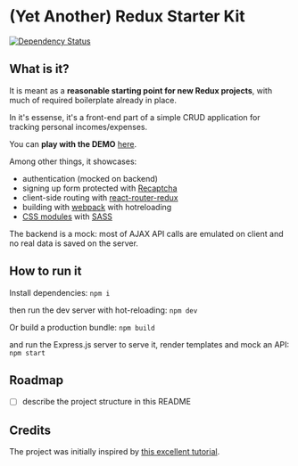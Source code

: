 # (Yet Another) Redux Starter Kit 
[![Dependency Status](https://david-dm.org/dmitru/redux-bootstrap-starter-kit)](https://david-dm.org/dmitru/redux-bootstrap-starter-kit)
 

## What is it?

It is meant as a **reasonable starting point for new Redux projects**, with much of required boilerplate already in place. 

In it's essense, it's a front-end part of a simple CRUD application for tracking personal incomes/expenses.

You can **play with the DEMO** [here](http://redux-starter-kit.dmitru.me).

Among other things, it showcases:

- authentication (mocked on backend)
- signing up form protected with [Recaptcha](https://www.google.com/recaptcha/intro/index.html)
- client-side routing with [react-router-redux](https://github.com/reactjs/react-router-redux)
- building with [webpack](https://webpack.github.io/) with hotreloading
- [CSS modules](http://glenmaddern.com/articles/css-modules) with [SASS](http://sass-lang.com/)

The backend is a mock: most of AJAX API calls are emulated on client and no real data is saved on the server.   
 

## How to run it


Install dependencies:
``npm i`` 

then run the dev server with hot-reloading:
``npm dev``

Or build a production bundle:
``npm build``

and run the Express.js server to serve it, render templates and mock an API:
``npm start``

## Roadmap

- [ ] describe the project structure in this README

## Credits

The project was initially inspired by [this excellent tutorial](http://spapas.github.io/2016/03/02/react-redux-tutorial/).
